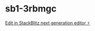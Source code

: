 # sb1-3rbmgc

[Edit in StackBlitz next generation editor ⚡️](https://stackblitz.com/~/github.com/Abdourahamane23/sb1-3rbmgc)